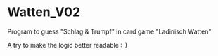 # Watten_V02
Program to guess "Schlag &amp; Trumpf" in card game "Ladinisch Watten"

A try to make the logic better readable :-)
